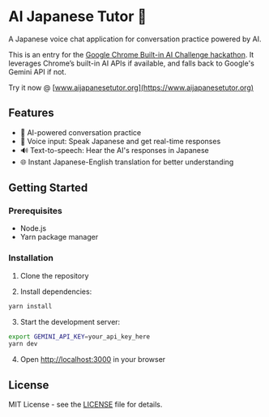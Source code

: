# AI Japanese Tutor 🎌

A Japanese voice chat application for conversation practice powered by AI.

This is an entry for the [Google Chrome Built-in AI Challenge hackathon](https://googlechromeai.devpost.com/). It leverages Chrome’s built-in AI APIs if available, and falls back to Google's Gemini API if not.

Try it now @ [www.aijapanesetutor.org](https://www.aijapanesetutor.org)

## Features

- 🤖 AI-powered conversation practice
- 🎤 Voice input: Speak Japanese and get real-time responses
- 🔊 Text-to-speech: Hear the AI's responses in Japanese
- 🌐 Instant Japanese-English translation for better understanding

## Getting Started

### Prerequisites

- Node.js
- Yarn package manager

### Installation

1. Clone the repository

2. Install dependencies:
```bash
yarn install
```

3. Start the development server:
```bash
export GEMINI_API_KEY=your_api_key_here
yarn dev
```

4. Open [http://localhost:3000](http://localhost:3000) in your browser

## License

MIT License - see the [LICENSE](LICENSE) file for details.
